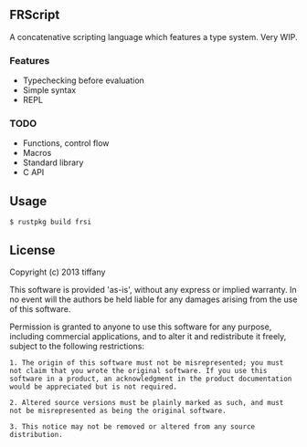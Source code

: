 ## FRScript

A concatenative scripting language which features a type system. Very WIP.

### Features

 * Typechecking before evaluation
 * Simple syntax
 * REPL

### TODO

 * Functions, control flow
 * Macros
 * Standard library
 * C API

## Usage

    $ rustpkg build frsi

## License

Copyright (c) 2013 tiffany

This software is provided 'as-is', without any express or implied warranty. In no event will the authors be held liable for any damages arising from the use of this software.

Permission is granted to anyone to use this software for any purpose, including commercial applications, and to alter it and redistribute it freely, subject to the following restrictions:

    1. The origin of this software must not be misrepresented; you must not claim that you wrote the original software. If you use this software in a product, an acknowledgment in the product documentation would be appreciated but is not required.

    2. Altered source versions must be plainly marked as such, and must not be misrepresented as being the original software.

    3. This notice may not be removed or altered from any source distribution.


